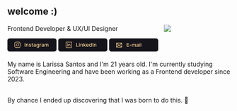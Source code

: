 <h2>welcome :) </h2>
<img align="right" width="150" src="https://media.giphy.com/media/JIX9t2j0ZTN9S/giphy.gif"/> 
<p>Frontend Developer & UX/UI Designer</p>
<div style="display: inline_block">
  <a href="https://www.instagram.com/larisn.code/"><img src="https://github.com/larisn/larisn/blob/main/icons/Frame 17.png" target="_blank"></a>
  <a href="https://www.linkedin.com/in/larisn/"><img src="https://github.com/larisn/larisn/blob/main/icons/Frame 18.png" target="_blank"></a>
  <a href="mailto:larisn@outlook.com.br"><img src="https://github.com/larisn/larisn/blob/main/icons/Frame 19.png" target="_blank"></a>
</div>
<br>

<div style="display: inline_block">
  My name is Larissa Santos and I'm 21 years old. I'm currently studying Software Engineering and have been working as a Frontend developer since 2023.
  <br>
  <br>
  
  By chance I ended up discovering that I was born to do this. 💛
</div>
<br>




